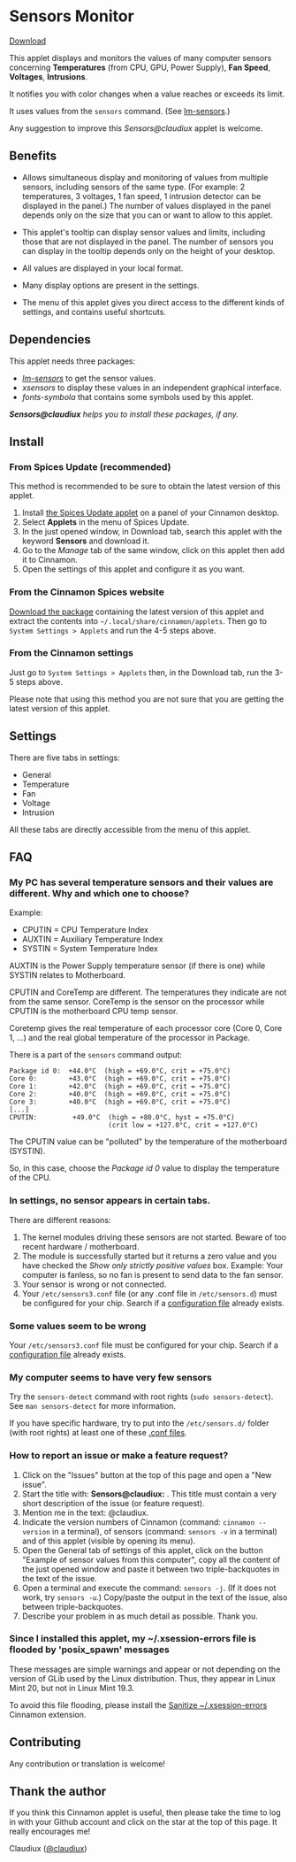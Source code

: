 # Sensors Monitor

[Download][download]

This applet displays and monitors the values ​​of many computer sensors concerning **Temperatures** (from CPU, GPU, Power Supply), **Fan Speed**, **Voltages**, **Intrusions**.

It notifies you with color changes when a value reaches or exceeds its limit.

It uses values from the `sensors` command. (See [lm-sensors][lmsensors].)

Any suggestion to improve this _Sensors@claudiux_ applet is welcome.

## Benefits

  * Allows simultaneous display and monitoring of values ​​from multiple sensors, including sensors of the same type. (For example: 2 temperatures, 3 voltages, 1 fan speed, 1 intrusion detector can be displayed in the panel.) The number of values displayed in the panel depends only on the size that you can or want to allow to this applet.

  * This applet's tooltip can display sensor values ​​and limits, including those that are not displayed in the panel. The number of sensors you can display in the tooltip depends only on the height of your desktop.

  * All values are displayed in your local format.

  * Many display options are present in the settings.

  * The menu of this applet gives you direct access to the different kinds of settings, and contains useful shortcuts.

## Dependencies

This applet needs three packages:

  * [_lm-sensors_][lmsensors] to get the sensor values.
  * _xsensors_ to display these values in an independent graphical interface.
  * _fonts-symbola_ that contains some symbols used by this applet.


_**Sensors@claudiux** helps you to install these packages, if any._

## Install

### From Spices Update (recommended)
This method is recommended to be sure to obtain the latest version of this applet.

  1. Install [the Spices Update applet][spicesupdate] on a panel of your Cinnamon desktop.
  2. Select **Applets** in the menu of Spices Update.
  3. In the just opened window, in Download tab, search this applet with the keyword **Sensors** and download it.
  4. Go to the _Manage_ tab of the same window, click on this applet then add it to Cinnamon.
  5. Open the settings of this applet and configure it as you want.

### From the Cinnamon Spices website
[Download the package][download] containing the latest version of this applet and extract the contents into `~/.local/share/cinnamon/applets`. Then go to `System Settings > Applets` and run the 4-5 steps above.

### From the Cinnamon settings
Just go to `System Settings > Applets` then, in the Download tab, run the 3-5 steps above.

Please note that using this method you are not sure that you are getting the latest version of this applet.

## Settings

There are five tabs in settings:

  * General
  * Temperature
  * Fan
  * Voltage
  * Intrusion

All these tabs are directly accessible from the menu of this applet.

## FAQ

### My PC has several temperature sensors and their values ​​are different. Why and which one to choose?

Example:

  * CPUTIN = CPU Temperature Index
  * AUXTIN = Auxiliary Temperature Index
  * SYSTIN = System Temperature Index

AUXTIN is the Power Supply temperature sensor (if there is one) while SYSTIN relates to Motherboard.

CPUTIN and CoreTemp are different. The temperatures they indicate are not from the same sensor. CoreTemp is the sensor on the processor while CPUTIN is the motherboard CPU temp sensor.

Coretemp gives the real temperature of each processor core (Core 0, Core 1, ...) and the real global temperature of the processor in Package.

There is a part of the `sensors` command output:

```
Package id 0:  +44.0°C  (high = +69.0°C, crit = +75.0°C)
Core 0:        +43.0°C  (high = +69.0°C, crit = +75.0°C)
Core 1:        +42.0°C  (high = +69.0°C, crit = +75.0°C)
Core 2:        +40.0°C  (high = +69.0°C, crit = +75.0°C)
Core 3:        +40.0°C  (high = +69.0°C, crit = +75.0°C)
[...]
CPUTIN:         +49.0°C  (high = +80.0°C, hyst = +75.0°C)
                         (crit low = +127.0°C, crit = +127.0°C)
```

The CPUTIN value can be "polluted" by the temperature of the motherboard (SYSTIN).

So, in this case, choose the _Package id 0_ value to display the temperature of the CPU.

### In settings, no sensor appears in certain tabs.

There are different reasons:

  1. The kernel modules driving these sensors are not started. Beware of too recent hardware / motherboard.
  2. The module is successfully started but it returns a zero value and you have checked the _Show only strictly positive values_ box. Example: Your computer is fanless, so no fan is present to send data to the fan sensor.
  3. Your sensor is wrong or not connected.
  4. Your `/etc/sensors3.conf` file (or any .conf file in `/etc/sensors.d`) must be configured for your chip. Search if a [configuration file][lmsensorsconfigs] already exists.

### Some values seem to be wrong

Your `/etc/sensors3.conf` file must be configured for your chip. Search if a [configuration file][lmsensorsconfigs] already exists.

### My computer seems to have very few sensors

Try the `sensors-detect` command with root rights (`sudo sensors-detect`). See `man sensors-detect` for more information.

If you have specific hardware, try to put into the `/etc/sensors.d/` folder (with root rights) at least one of these [.conf files][lmsensorsconfigs].

### How to report an issue or make a feature request?

  1. Click on the "Issues" button at the top of this page and open a "New issue".
  2. Start the title with: **Sensors@claudiux:** . This title must contain a very short description of the issue (or feature request).
  3. Mention me in the text: @claudiux.
  4. Indicate the version numbers of Cinnamon (command: `cinnamon --version` in a terminal), of sensors (command: `sensors -v` in a terminal) and of this applet (visible by opening its menu).
  5. Open the General tab of settings of this applet, click on the button "Example of sensor values from this computer", copy all the content of the just opened window and paste it between two triple-backquotes in the text of the issue.
  6. Open a terminal and execute the command: `sensors -j`. (If it does not work, try `sensors -u`.) Copy/paste the output in the text of the issue, also between triple-backquotes.
  7. Describe your problem in as much detail as possible. Thank you.

### Since I installed this applet, my ~/.xsession-errors file is flooded by 'posix_spawn' messages

These messages are simple warnings and appear or not depending on the version of GLib used by the Linux distribution. Thus, they appear in Linux Mint 20, but not in Linux Mint 19.3.

To avoid this file flooding, please install the [Sanitize ~/.xsession-errors][sanitize] Cinnamon extension.

## Contributing

Any contribution or translation is welcome!

## Thank the author

If you think this Cinnamon applet is useful, then please take the time to log in with your Github account and click on the star at the top of this page. It really encourages me!

Claudiux ([@claudiux][claudiux])


[sanitize]: https://cinnamon-spices.linuxmint.com/extensions/view/87
[claudiux]: https://github.com/claudiux
[lmsensors]: https://github.com/lm-sensors/lm-sensors
[lmsensorsconfigs]: https://github.com/lm-sensors/lm-sensors/tree/master/configs
[spicesupdate]: https://cinnamon-spices.linuxmint.com/applets/view/309
[download]: https://cinnamon-spices.linuxmint.com/files/applets/Sensors@claudiux.zip?203a0837-1286-48b8-a44d-90d0b724efdc
